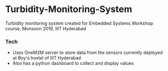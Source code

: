 # Turbidity-Monitoring-System

Turbidity monitoring system created for Embedded Systems Workshop course, Monsoon 2019, IIIT Hyderabad

### Tech

- Uses OneM2M server to store data from the sensors currently deployed at Boy's hostel of IIIT Hyderabad
- Also has a python dashboard to collect and display values
